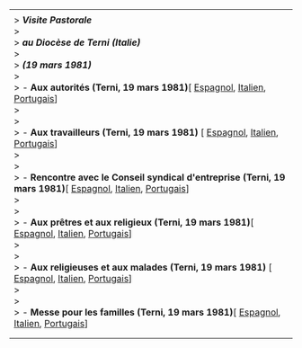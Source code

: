 |     |
| --- |
|  |
| > ***Visite Pastorale***<br>> <br>> ***au Diocèse de Terni (Italie)***<br>> <br>> ***(19 mars 1981)***<br>> <br>> - **Aux autorités (Terni, 19 mars 1981)**\[ [Espagnol](/content/john-paul-ii/es/speeches/1981/march/documents/hf_jp-ii_spe_19810319_autorita-terni.html), [Italien](/content/john-paul-ii/it/speeches/1981/march/documents/hf_jp-ii_spe_19810319_autorita-terni.html), [Portugais](/content/john-paul-ii/pt/speeches/1981/march/documents/hf_jp-ii_spe_19810319_autorita-terni.html)\]<br>>   <br>> <br>> - **Aux travailleurs (Terni, 19 mars 1981)** \[ [Espagnol](/content/john-paul-ii/es/speeches/1981/march/documents/hf_jp-ii_spe_19810319_lavoratori-terni.html), [Italien](/content/john-paul-ii/it/speeches/1981/march/documents/hf_jp-ii_spe_19810319_lavoratori-terni.html), [Portugais](/content/john-paul-ii/pt/speeches/1981/march/documents/hf_jp-ii_spe_19810319_lavoratori-terni.html)\]<br>>   <br>> <br>> - **Rencontre avec le Conseil syndical d'entreprise (Terni, 19 mars 1981)**\[ [Espagnol](/content/john-paul-ii/es/speeches/1981/march/documents/hf_jp-ii_spe_19810319_consiglio-fabbrica.html), [Italien](/content/john-paul-ii/it/speeches/1981/march/documents/hf_jp-ii_spe_19810319_consiglio-fabbrica.html), [Portugais](/content/john-paul-ii/pt/speeches/1981/march/documents/hf_jp-ii_spe_19810319_consiglio-fabbrica.html)\]<br>>   <br>> <br>> - **Aux prêtres et aux religieux (Terni, 19 mars 1981)**\[ [Espagnol](/content/john-paul-ii/es/speeches/1981/march/documents/hf_jp-ii_spe_19810319_religiosi-terni.html), [Italien](/content/john-paul-ii/it/speeches/1981/march/documents/hf_jp-ii_spe_19810319_religiosi-terni.html), [Portugais](/content/john-paul-ii/pt/speeches/1981/march/documents/hf_jp-ii_spe_19810319_religiosi-terni.html)\]<br>>   <br>> <br>> - **Aux religieuses et aux malades (Terni, 19 mars 1981)** \[ [Espagnol](/content/john-paul-ii/es/speeches/1981/march/documents/hf_jp-ii_spe_19810319_religiose-ammalati.html), [Italien](/content/john-paul-ii/it/speeches/1981/march/documents/hf_jp-ii_spe_19810319_religiose-ammalati.html), [Portugais](/content/john-paul-ii/pt/speeches/1981/march/documents/hf_jp-ii_spe_19810319_religiose-ammalati.html)\]<br>>   <br>> <br>> - **Messe pour les familles (Terni, 19 mars 1981)**\[ [Espagnol](/content/john-paul-ii/es/homilies/1981/documents/hf_jp-ii_hom_19810319_terni.html), [Italien](/content/john-paul-ii/it/homilies/1981/documents/hf_jp-ii_hom_19810319_terni.html), [Portugais](/content/john-paul-ii/pt/homilies/1981/documents/hf_jp-ii_hom_19810319_terni.html)\] |
|  |
|  |